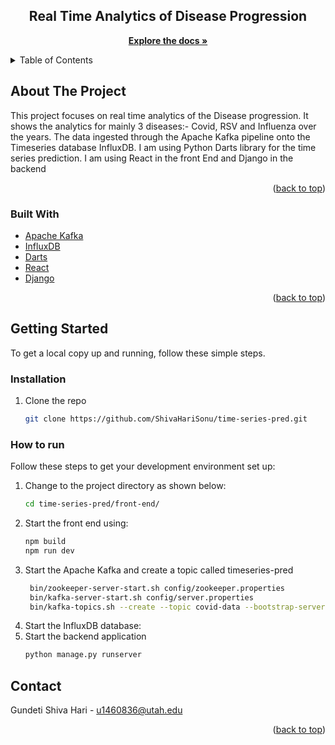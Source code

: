 
<div align="center">

<h2 align="center">Real Time Analytics of Disease Progression</h2>

  <p align="center">
    <a href="https://github.com/ShivaHariSonu/time-series-pred"><strong>Explore the docs »</strong></a>
    <br />
  </p>
</div>

<!-- TABLE OF CONTENTS -->
<details>
  <summary>Table of Contents</summary>
  <ol>
    <li>
      <a href="#about-the-project">About The Project</a>
      <ul>
        <li><a href="#built-with">Built With</a></li>
      </ul>
    </li>
    <li>
      <a href="#getting-started">Getting Started</a>
      <ul>
        <li><a href="#installation">Installation</a></li>
        <li><a href="#how-to-run">How to run</a></li>
        <li><a href="#code-execution">Code Execution</a></li>
      </ul>
    </li>
    <li><a href="#contact">Contact</a></li>
    <li><a href="#acknowledgments">Acknowledgments</a></li>
  </ol>
</details>



<!-- ABOUT THE PROJECT -->
## About The Project

This project focuses on real time analytics of the Disease progression. It shows the analytics for mainly 3 diseases:- Covid, RSV and Influenza over the years. The data ingested through the Apache Kafka pipeline onto the Timeseries database InfluxDB. I am using Python Darts library for the time series prediction. I am using React in the front End and Django in the backend

<p align="right">(<a href="#readme-top">back to top</a>)</p>



### Built With

* <a href="https://spark.apache.org/">Apache Kafka </a>
* <a href="https://solr.apache.org/"> InfluxDB</a>
* <a href="https://solr.apache.org/"> Darts</a>
* <a href="https://solr.apache.org/"> React</a>
* <a href="https://solr.apache.org/"> Django</a>

<p align="right">(<a href="#readme-top">back to top</a>)</p>



<!-- GETTING STARTED -->
## Getting Started
To get a local copy up and running, follow these simple steps.
### Installation
1. Clone the repo
   ```sh
   git clone https://github.com/ShivaHariSonu/time-series-pred.git
### How to run
Follow these steps to get your development environment set up:
1. Change to the project directory as shown below:
   ```sh
   cd time-series-pred/front-end/
2. Start the front end using:
   ```sh
   npm build
   npm run dev
   ```
3. Start the Apache Kafka and create a topic called timeseries-pred
   ```sh
    bin/zookeeper-server-start.sh config/zookeeper.properties
    bin/kafka-server-start.sh config/server.properties
    bin/kafka-topics.sh --create --topic covid-data --bootstrap-server localhost:9092
   ```
4. Start the InfluxDB database:
4. Start the backend application 
   ```sh
   python manage.py runserver
   ``` 

## Contact

Gundeti Shiva Hari - u1460836@utah.edu 


<p align="right">(<a href="#readme-top">back to top</a>)</p>

